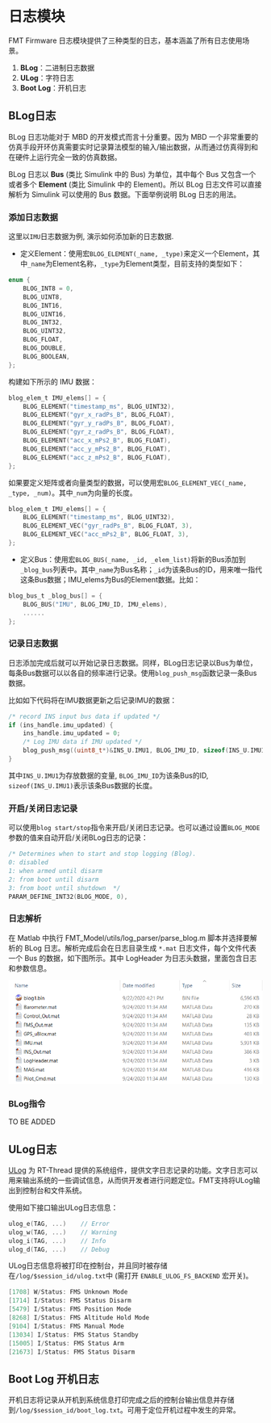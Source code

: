 # 日志模块
FMT Firmware 日志模块提供了三种类型的日志，基本涵盖了所有日志使用场景。

1. **BLog**：二进制日志数据
2. **ULog**：字符日志
3. **Boot Log**：开机日志

## BLog日志

BLog 日志功能对于 MBD 的开发模式而言十分重要。因为 MBD 一个非常重要的仿真手段开环仿真需要实时记录算法模型的输入/输出数据，从而通过仿真得到和在硬件上运行完全一致的仿真数据。

BLog 日志以 **Bus**  (类比 Simulink 中的 Bus) 为单位，其中每个 Bus 又包含一个或者多个 **Element** (类比 Simulink 中的 Element)。所以 BLog 日志文件可以直接解析为 Simulink 可以使用的 Bus 数据。下面举例说明 BLog 日志的用法。

### 添加日志数据
这里以`IMU`日志数据为例, 演示如何添加新的日志数据.

- 定义Element：使用宏`BLOG_ELEMENT(_name, _type)`来定义一个Element，其中`_name`为Element名称，`_type`为Element类型，目前支持的类型如下：
```c
enum {
	BLOG_INT8 = 0,
	BLOG_UINT8,
	BLOG_INT16,
	BLOG_UINT16,
	BLOG_INT32,
	BLOG_UINT32,
	BLOG_FLOAT,
	BLOG_DOUBLE,
	BLOG_BOOLEAN,
};
```

构建如下所示的 IMU 数据：
```c
blog_elem_t IMU_elems[] = {
    BLOG_ELEMENT("timestamp_ms", BLOG_UINT32),
    BLOG_ELEMENT("gyr_x_radPs_B", BLOG_FLOAT),
    BLOG_ELEMENT("gyr_y_radPs_B", BLOG_FLOAT),
    BLOG_ELEMENT("gyr_z_radPs_B", BLOG_FLOAT),
    BLOG_ELEMENT("acc_x_mPs2_B", BLOG_FLOAT),
    BLOG_ELEMENT("acc_y_mPs2_B", BLOG_FLOAT),
    BLOG_ELEMENT("acc_z_mPs2_B", BLOG_FLOAT),
};
```

如果要定义矩阵或者向量类型的数据，可以使用宏`BLOG_ELEMENT_VEC(_name, _type, _num)`。其中`_num`为向量的长度。
```c
blog_elem_t IMU_elems[] = {
    BLOG_ELEMENT("timestamp_ms", BLOG_UINT32),
    BLOG_ELEMENT_VEC("gyr_radPs_B", BLOG_FLOAT, 3),
    BLOG_ELEMENT_VEC("acc_mPs2_B", BLOG_FLOAT, 3),
};
```

- 定义Bus：使用宏`BLOG_BUS(_name, _id, _elem_list)`将新的Bus添加到`_blog_bus`列表中。其中`_name`为Bus名称；`_id`为该条Bus的ID，用来唯一指代这条Bus数据；IMU_elems为Bus的Element数据。比如：
```c
blog_bus_t _blog_bus[] = {
    BLOG_BUS("IMU", BLOG_IMU_ID, IMU_elems),
	......
};
```

### 记录日志数据
日志添加完成后就可以开始记录日志数据。同样，BLog日志记录以Bus为单位，每条Bus数据可以以各自的频率进行记录。使用`blog_push_msg`函数记录一条Bus数据。

比如如下代码将在IMU数据更新之后记录IMU的数据：
```c
/* record INS input bus data if updated */
if (ins_handle.imu_updated) {
    ins_handle.imu_updated = 0;
    /* Log IMU data if IMU updated */
    blog_push_msg((uint8_t*)&INS_U.IMU1, BLOG_IMU_ID, sizeof(INS_U.IMU1));
}
```
其中`INS_U.IMU1`为存放数据的变量, `BLOG_IMU_ID`为该条Bus的ID, `sizeof(INS_U.IMU1)`表示该条Bus数据的长度。

### 开启/关闭日志记录
可以使用`blog start/stop`指令来开启/关闭日志记录。也可以通过设置`BLOG_MODE`参数的值来自动开启/关闭BLog日志的记录：
```c
/* Determines when to start and stop logging (Blog).
0: disabled
1: when armed until disarm
2: from boot until disarm
3: from boot until shutdown  */
PARAM_DEFINE_INT32(BLOG_MODE, 0),
```

### 日志解析
在 Matlab 中执行 FMT_Model/utils/log_parser/parse_blog.m 脚本并选择要解析的 BLog 日志。解析完成后会在日志目录生成 `*.mat` 日志文件，每个文件代表一个 Bus 的数据，如下图所示。其中 LogHeader 为日志头数据，里面包含日志和参数信息。

![parsed_blog](figures/parsed_blog.png)

### BLog指令
TO BE ADDED

## ULog日志
[ULog](https://www.rt-thread.org/document/site/programming-manual/ulog/ulog/) 为 RT-Thread 提供的系统组件，提供文字日志记录的功能。文字日志可以用来输出系统的一些调试信息，从而供开发者进行问题定位。FMT支持将ULog输出到控制台和文件系统。

使用如下接口输出ULog日志信息：
```c
ulog_e(TAG, ...)    // Error
ulog_w(TAG, ...)    // Warning
ulog_i(TAG, ...)    // Info
ulog_d(TAG, ...)    // Debug
```

ULog日志信息将被打印在控制台，并且同时被存储在`/log/$session_id/ulog.txt`中 (需打开 `ENABLE_ULOG_FS_BACKEND` 宏开关)。
```c
[1708] W/Status: FMS Unknown Mode
[1714] I/Status: FMS Status Disarm
[5479] I/Status: FMS Position Mode
[8268] I/Status: FMS Altitude Hold Mode
[9104] I/Status: FMS Manual Mode
[13034] I/Status: FMS Status Standby
[15005] I/Status: FMS Status Arm
[21673] I/Status: FMS Status Disarm
```

## Boot Log 开机日志

开机日志将记录从开机到系统信息打印完成之后的控制台输出信息并存储到`/log/$session_id/boot_log.txt`。可用于定位开机过程中发生的异常。
